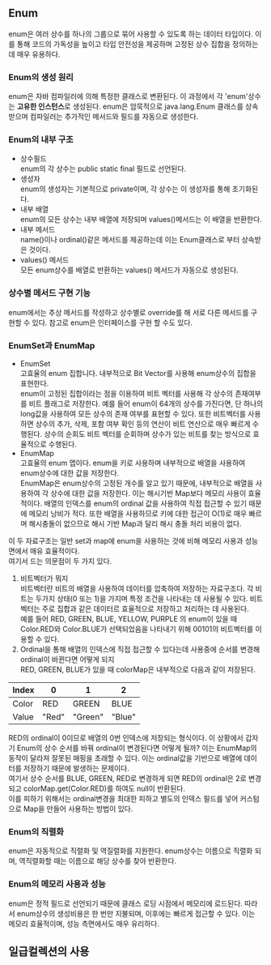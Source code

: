 ## Enum
enum은 여러 상수를 하나의 그룹으로 묶어 사용할 수 있도록 하는 데이터 타입이다. 이를 통해 코드의 가독성을 높이고 타입 안전성을 제공하며 고정된 상수 집합을 정의하는데 매우 유용하다.
### Enum의 생성 원리
enum은 자바 컴파일러에 의해 특정한 클래스로 변환된다. 이 과정에서 각 'enum'상수는 **고유한 인스턴스**로 생성된다. enum은 암묵적으로
java.lang.Enum 클래스를 상속받으며 컴파일러는 추가적인 메서드와 필드를 자동으로 생성한다.
### Enum의 내부 구조
- 상수필드<br>
enum의 각 상수는 public static final 필드로 선언된다.
- 생성자<br>
enum의 생성자는 기본적으로 private이며, 각 상수는 이 생성자를 통해 초기화된다.
- 내부 배열<br>
enum의 모든 상수는 내부 배열에 저장되며 values()메서드는 이 배열을 반환한다.
- 내부 메서드<br>
name()이나 ordinal()같은 메서드를 제공하는데 이는 Enum클래스로 부터 상속받은 것이다.
- values() 메서드<br>
모든 enum상수를 배열로 반환하는 values() 메서드가 자동으로 생성된다.
### 상수별 메서드 구현 기능
enum에서는 추상 메서드를 작성하고 상수별로 override를 해 서로 다른 메서드를 구현할 수 있다. 참고로 enum은 인터페이스를 구현 할 수도 있다.
### EnumSet과 EnumMap
- EnumSet<br>
고효율의 enum 집합니다. 내부적으로 Bit Vector를 사용해 enum상수의 집합을 표현한다.<br>
enum이 고정된 집합이라는 점을 이용하여 비트 벡터를 사용해 각 상수의 존재여부를 비트 플래그로 저장한다. 예를 들어
enum이 64개의 상수를 가진다면, 단 하나의 long값을 사용하여 모든 상수의 존재 여부를 표현할 수 있다. 또한 비트벡터를 사용하면
상수의 추가, 삭제, 포함 여부 확인 등의 연산이 비트 연산으로 매우 빠르게 수행된다. 상수의 순회도 비트 벡터를 순회하며 상수가 있는 비트를
찾는 방식으로 효율적으로 수행된다.
- EnumMap<br>
고효율의 enum 맵이다. enum을 키로 사용하며 내부적으로 배열을 사용하여 enum상수에 대한 값을 저장한다.<br>
EnumMap은 enum상수의 고정된 개수를 알고 있기 때문에, 내부적으로 배열을 사용하여 각 상수에 대한 값을 저장한다. 이는 해시기반 Map보다
메모리 사용이 효율적이다.
배열의 인덱스를 enum의 ordinal 값을 사용하여 직접 접근할 수 있기 때문에 메모리 낭비가 적다.
또한 배열을 사용하므로 키에 대한 접근이 O(1)로 매우 빠르며 해시충돌이 없으므로 해시 기반 Map과 달리 해시 충돌 처리 비용이 없다.

이 두 자료구조는 일반 set과 map에 enum을 사용하는 것에 비해 메모리 사용과 성능면에서 매유 효율적이다.<br>
여기서 드는 의문점이 두 가지 있다.
1. 비트벡터가 뭐지<br>
비트벡터란 비트의 배열을 사용하여 데이터를 압축하여 저장하는 자료구조다. 각 비트는 두가지 상태(0 또는 1)을 가지며 특정 조건을 나타내는 데 사용될 수 있다.
비트벡터는 주로 집합과 같은 데이터르 효율적으로 저장하고 처리하는 데 사용된다.<br>
예를 들어 RED, GREEN, BLUE, YELLOW, PURPLE 의 enum이 있을 때 Color.RED와 Color.BLUE가 선택되었음을 나타내기 위해
00101의 비트벡터를 이용할 수 있다.
2. Ordinal을 통해 배열의 인덱스에 직접 접근할 수 있다는데 사용중에 순서를 변경해 ordinal이 바뀐다면 어떻게 되지
<br> RED, GREEN, BLUE가 있을 때 colorMap은 내부적으로 다음과 같이 저장된다.

| Index | 0    | 1      | 2     |
|-------|------|--------|-------|
| Color | RED  | GREEN  | BLUE  |
| Value | "Red" | "Green" | "Blue" |
RED의 ordinal이 0이므로 배열의 0번 인덱스에 저장되는 형식이다. 이 상황에서 갑자기 Enum의 상수 순서를 바꿔 ordinal이 변경된다면 어떻게 될까?
이는 EnumMap의 동작이 달라져 잘못된 매핑을 초래할 수 있다. 이는 ordinal값을 기반으로 배열에 데이터를 저장하기 때문에 발생하는 문제이다.<br>
여기서 상수 순서를 BLUE, GREEN, RED로 변경하게 되면 RED의 ordinal은 2로 변경되고 colorMap.get(Color.RED)를 하여도 null이 반환된다.
<br>이를 피하기 위해서는 ordinal변경을 최대한 피하고 별도의 인덱스 필드를 넣어 커스텀으로 Map을 만들어 사용하는 방법이 있다.

### Enum의 직렬화
enum은 자동적으로 직렬화 및 역질렬화를 지원한다. enum상수는 이름으로 직렬화 되며, 역직렬화할 때는 이름으로 해당 상수를 찾아 반환한다.
### Enum의 메모리 사용과 성능
enum은 정적 필드로 선언되기 때문에 클래스 로딩 시점에서 메모리에 로드된다. 따라서 enum상수의 생성비용은 한 번만 지불되며, 
이후에는 빠르게 접근할 수 있다. 이는 메모리 효율적이며, 성능 측면에서도 매우 유리하다.
## 일급컬렉션의 사용
